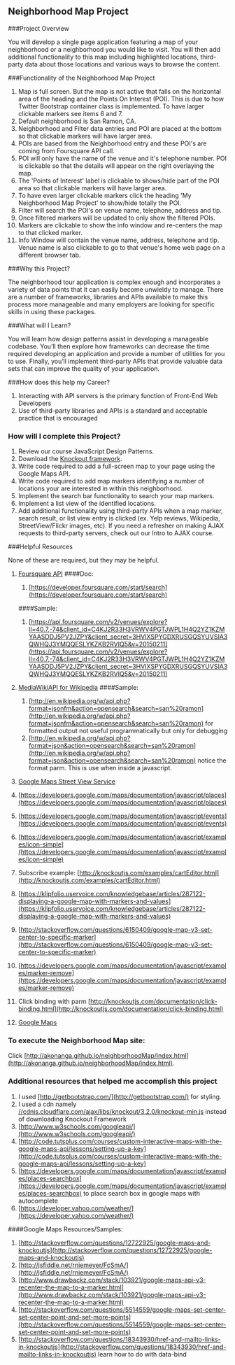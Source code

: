## Neighborhood Map Project

###Project Overview

You will develop a single page application featuring a map of your neighborhood or a neighborhood you would like to visit. You will then add additional functionality to this map including highlighted locations, third-party data about those locations and various ways to browse the content.



###Functionality of the Neighborhood Map Project
1.  Map is full screen.  But the map is not active that falls on the horizontal area of the heading and the Points On Interest (POI).
    This is due to how Twitter Bootstrap container class is implemented. To have larger clickable markers see items 6 and 7.
2.  Default neighborhood is San Ramon, CA.
3.  Neighborhood and Filter data entries and POI are placed at the bottom so that clickable markers will have larger area.
4.  POIs are based from the Neighborhood entry and these POI's are coming from Foursquare API call.
5.  POI will only have the name of the venue and it's telephone number.  POI is clickable so that the details will appear on the right overlaying the map.
6.  The 'Points of Interest' label is clickable to shows/hide part of the POI area so that clickable markers will have larger area.
7.  To have even larger clickable markers click the heading 'My Neighborhood Map Project' to show/hide totally the POI.
8.  Filter will search the POI's on venue name, telephone, address and tip.
9.  Once filtered markers will be updated to only show the filtered POIs.
10. Markers are clickable to show the info window and re-centers the map to that clicked marker.
11. Info Window will contain the venue name, address, telephone and tip.
    Venue name is also clickable to go to that venue's home web page on a different browser tab.





###Why this Project?

The neighborhood tour application is complex enough and incorporates a variety of data points that it can easily become unwieldy to manage. There are a number of frameworks, libraries and APIs available to make this process more manageable and many employers are looking for specific skills in using these packages.

###What will I Learn?

You will learn how design patterns assist in developing a manageable codebase. You’ll then explore how frameworks can decrease the time required developing an application and provide a number of utilities for you to use. Finally, you’ll implement third-party APIs that provide valuable data sets that can improve the quality of your application.

###How does this help my Career?

1.  Interacting with API servers is the primary function of Front-End Web Developers
1.  Use of third-party libraries and APIs is a standard and acceptable practice that is encouraged

### How will I complete this Project?

1.  Review our course JavaScript Design Patterns.
1.  Download the [Knockout framework](http://knockoutjs.com/).
1.  Write code required to add a full-screen map to your page using the Google Maps API.
1.  Write code required to add map markers identifying a number of locations your are interested in within this neighborhood.
1.  Implement the search bar functionality to search your map markers.
1.  Implement a list view of the identified locations.
1.  Add additional functionality using third-party APIs when a map marker, search result, or list view entry is clicked (ex. Yelp reviews, Wikipedia, StreetView/Flickr images, etc). If you need a refresher on making AJAX requests to third-party servers, check out our Intro to AJAX course.


###Helpful Resources

None of these are required, but they may be helpful.

1.  [Foursquare API](https://developer.foursquare.com/start)
    ####Doc:
    1.  [https://developer.foursquare.com/start/search](https://developer.foursquare.com/start/search)

    ####Sample:
    1.  [https://api.foursquare.com/v2/venues/explore?ll=40.7,-74&client_id=C4KJ2R33H3VRWV4PGTJWPL1H4Q2YZ1KZMYAASDDJ5PV2JZPY&client_secret=3HVIXSPYGDXRUSGQSYUVSIA3QWHQJ3YMQQESLYKZKB2RVIQ5&v=20150211](https://api.foursquare.com/v2/venues/explore?ll=40.7,-74&client_id=C4KJ2R33H3VRWV4PGTJWPL1H4Q2YZ1KZMYAASDDJ5PV2JZPY&client_secret=3HVIXSPYGDXRUSGQSYUVSIA3QWHQJ3YMQQESLYKZKB2RVIQ5&v=20150211)

1.  [MediaWikiAPI for Wikipedia](http://www.mediawiki.org/wiki/API%3aMain_page)
    ####Sample:
    1.  [http://en.wikipedia.org/w/api.php?format=jsonfm&action=opensearch&search=san%20ramon](http://en.wikipedia.org/w/api.php?format=jsonfm&action=opensearch&search=san%20ramon) for formatted output not useful programmatically but only for debugging
    1.  [http://en.wikipedia.org/w/api.php?format=json&action=opensearch&search=san%20ramon](http://en.wikipedia.org/w/api.php?format=json&action=opensearch&search=san%20ramon) notice the format parm.  This is use when inside a javascript.

1.  [Google Maps Street View Service](https://developers.google.com/maps/documentation/javascript/streetview)
1.  [https://developers.google.com/maps/documentation/javascript/places](https://developers.google.com/maps/documentation/javascript/places)
1.  [https://developers.google.com/maps/documentation/javascript/events](https://developers.google.com/maps/documentation/javascript/events)
1.  [https://developers.google.com/maps/documentation/javascript/examples/icon-simple](https://developers.google.com/maps/documentation/javascript/examples/icon-simple)
1.  Subscribe example: [http://knockoutjs.com/examples/cartEditor.html](http://knockoutjs.com/examples/cartEditor.html)
1.  [https://klipfolio.uservoice.com/knowledgebase/articles/287122-displaying-a-google-map-with-markers-and-values](https://klipfolio.uservoice.com/knowledgebase/articles/287122-displaying-a-google-map-with-markers-and-values)
1.  [http://stackoverflow.com/questions/6150409/google-map-v3-set-center-to-specific-marker](http://stackoverflow.com/questions/6150409/google-map-v3-set-center-to-specific-marker)
1.  [https://developers.google.com/maps/documentation/javascript/examples/marker-remove](https://developers.google.com/maps/documentation/javascript/examples/marker-remove)
1.  Click binding with parm [http://knockoutjs.com/documentation/click-binding.html](http://knockoutjs.com/documentation/click-binding.html)

1.  [Google Maps](https://developers.google.com/maps/documentation/)

### To execute the Neighborhood Map site:
Click [http://akonanga.github.io/neighborhoodMap/index.html](http://akonanga.github.io/neighborhoodMap/index.html).

### Additional resources that helped me accomplish this project
1.  I used [http://getbootstrap.com/](http://getbootstrap.com/) for styling.
1.  I used a cdn namely [//cdnjs.cloudflare.com/ajax/libs/knockout/3.2.0/knockout-min.js](//cdnjs.cloudflare.com/ajax/libs/knockout/3.2.0/knockout-min.js) instead of downloading Knockout Framework
1.  [http://www.w3schools.com/googleapi/](http://www.w3schools.com/googleapi/)
1.  [http://code.tutsplus.com/courses/custom-interactive-maps-with-the-google-maps-api/lessons/setting-up-a-key](http://code.tutsplus.com/courses/custom-interactive-maps-with-the-google-maps-api/lessons/setting-up-a-key)
1.  [https://developers.google.com/maps/documentation/javascript/examples/places-searchbox](https://developers.google.com/maps/documentation/javascript/examples/places-searchbox) to place search box in google maps with autocomplete
1.  [https://developer.yahoo.com/weather/](https://developer.yahoo.com/weather/)

####Google Maps Resources/Samples:
1.  [http://stackoverflow.com/questions/12722925/google-maps-and-knockoutjs](http://stackoverflow.com/questions/12722925/google-maps-and-knockoutjs)
1.  [http://jsfiddle.net/rniemeyer/FcSmA/](http://jsfiddle.net/rniemeyer/FcSmA/)
1.  [http://www.drawbackz.com/stack/103921/google-maps-api-v3-recenter-the-map-to-a-marker.html](http://www.drawbackz.com/stack/103921/google-maps-api-v3-recenter-the-map-to-a-marker.html)
1.  [http://stackoverflow.com/questions/5514559/google-maps-set-center-set-center-point-and-set-more-points](http://stackoverflow.com/questions/5514559/google-maps-set-center-set-center-point-and-set-more-points)
1.  [http://stackoverflow.com/questions/18343930/href-and-mailto-links-in-knockoutjs](http://stackoverflow.com/questions/18343930/href-and-mailto-links-in-knockoutjs)
        learn how to do <a> with data-bind
